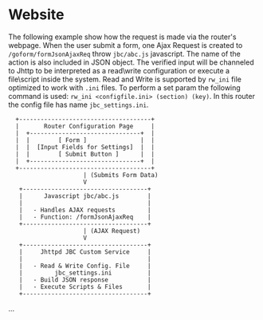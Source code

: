 # Website

The following example show how the request is made via the router's webpage. When the user submit a form, one Ajax Request is created to `/goform/formJsonAjaxReq` throw `jbc/abc.js` javascript. 
The name of the action is also included in JSON object. The verified input will be channeled to Jhttp to be interpreted as a read\write configuration or execute a file\script inside the system.
Read and Write is supported by `rw_ini` file optimized to work with `.ini` files. To perform a set param the following command is used: `rw_ini <configfile.ini> (section) (key)`.
In this router the config file has name `jbc_settings.ini`.


```
  +-------------------------------------+  
  |       Router Configuration Page     |  
  |  +-------------------------------+  |
  |  |        [ Form ]               |  |
  |  |  [Input Fields for Settings]  |  | 
  |  |        [ Submit Button ]      |  |    
  |  +-------------------------------+  |      
  +-------------------------------------+
                     | (Submits Form Data)
                     V
   +-----------------------------------+
   |      Javascript jbc/abc.js        |
   |                                   |
   |   - Handles AJAX requests         |
   |   - Function: /formJsonAjaxReq    |
   +-----------------------------------+
                     | (AJAX Request)
                     V
   +-----------------------------------+
   |     Jhttpd JBC Custom Service     |
   |                                   |
   |   - Read & Write Config. File     |
   |         jbc_settings.ini          |
   |   - Build JSON response           |
   |   - Execute Scripts & Files       |
   +-----------------------------------+
```


...
